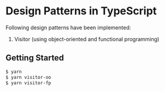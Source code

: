 Design Patterns in TypeScript
=============================
Following design patterns have been implemented:

1. Visitor (using object-oriented and functional programming)

Getting Started
---------------
```bash
$ yarn
$ yarn visitor-oo
$ yarn visitor-fp
```
